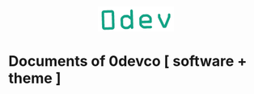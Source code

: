 <a href="https://0devco.github.io/docs" target="_blank" ><p align="center" ><img src="https://github.com/0devco/docs/blob/master/.devco-images/logo-transparent.png"></p></a>

# Documents of 0devco [ software + theme ]
